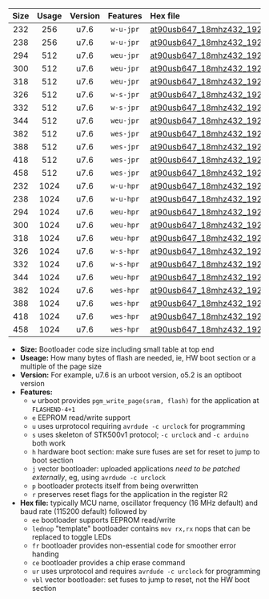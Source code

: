 |Size|Usage|Version|Features|Hex file|
|:-:|:-:|:-:|:-:|:--|
|232|256|u7.6|`w-u-jpr`|[at90usb647_18mhz432_19200bps_ur_vbl.hex](https://raw.githubusercontent.com/stefanrueger/urboot/main/at90usb647_18mhz432_19200bps_ur_vbl.hex)|
|238|256|u7.6|`w-u-jpr`|[at90usb647_18mhz432_19200bps_lednop_ur_vbl.hex](https://raw.githubusercontent.com/stefanrueger/urboot/main/at90usb647_18mhz432_19200bps_lednop_ur_vbl.hex)|
|294|512|u7.6|`weu-jpr`|[at90usb647_18mhz432_19200bps_ee_ur_vbl.hex](https://raw.githubusercontent.com/stefanrueger/urboot/main/at90usb647_18mhz432_19200bps_ee_ur_vbl.hex)|
|300|512|u7.6|`weu-jpr`|[at90usb647_18mhz432_19200bps_ee_lednop_ur_vbl.hex](https://raw.githubusercontent.com/stefanrueger/urboot/main/at90usb647_18mhz432_19200bps_ee_lednop_ur_vbl.hex)|
|318|512|u7.6|`weu-jpr`|[at90usb647_18mhz432_19200bps_ee_lednop_fr_ur_vbl.hex](https://raw.githubusercontent.com/stefanrueger/urboot/main/at90usb647_18mhz432_19200bps_ee_lednop_fr_ur_vbl.hex)|
|326|512|u7.6|`w-s-jpr`|[at90usb647_18mhz432_19200bps_vbl.hex](https://raw.githubusercontent.com/stefanrueger/urboot/main/at90usb647_18mhz432_19200bps_vbl.hex)|
|332|512|u7.6|`w-s-jpr`|[at90usb647_18mhz432_19200bps_lednop_vbl.hex](https://raw.githubusercontent.com/stefanrueger/urboot/main/at90usb647_18mhz432_19200bps_lednop_vbl.hex)|
|344|512|u7.6|`weu-jpr`|[at90usb647_18mhz432_19200bps_ee_lednop_fr_ce_ur_vbl.hex](https://raw.githubusercontent.com/stefanrueger/urboot/main/at90usb647_18mhz432_19200bps_ee_lednop_fr_ce_ur_vbl.hex)|
|382|512|u7.6|`wes-jpr`|[at90usb647_18mhz432_19200bps_ee_vbl.hex](https://raw.githubusercontent.com/stefanrueger/urboot/main/at90usb647_18mhz432_19200bps_ee_vbl.hex)|
|388|512|u7.6|`wes-jpr`|[at90usb647_18mhz432_19200bps_ee_lednop_vbl.hex](https://raw.githubusercontent.com/stefanrueger/urboot/main/at90usb647_18mhz432_19200bps_ee_lednop_vbl.hex)|
|418|512|u7.6|`wes-jpr`|[at90usb647_18mhz432_19200bps_ee_lednop_fr_vbl.hex](https://raw.githubusercontent.com/stefanrueger/urboot/main/at90usb647_18mhz432_19200bps_ee_lednop_fr_vbl.hex)|
|458|512|u7.6|`wes-jpr`|[at90usb647_18mhz432_19200bps_ee_lednop_fr_ce_vbl.hex](https://raw.githubusercontent.com/stefanrueger/urboot/main/at90usb647_18mhz432_19200bps_ee_lednop_fr_ce_vbl.hex)|
|232|1024|u7.6|`w-u-hpr`|[at90usb647_18mhz432_19200bps_ur.hex](https://raw.githubusercontent.com/stefanrueger/urboot/main/at90usb647_18mhz432_19200bps_ur.hex)|
|238|1024|u7.6|`w-u-hpr`|[at90usb647_18mhz432_19200bps_lednop_ur.hex](https://raw.githubusercontent.com/stefanrueger/urboot/main/at90usb647_18mhz432_19200bps_lednop_ur.hex)|
|294|1024|u7.6|`weu-hpr`|[at90usb647_18mhz432_19200bps_ee_ur.hex](https://raw.githubusercontent.com/stefanrueger/urboot/main/at90usb647_18mhz432_19200bps_ee_ur.hex)|
|300|1024|u7.6|`weu-hpr`|[at90usb647_18mhz432_19200bps_ee_lednop_ur.hex](https://raw.githubusercontent.com/stefanrueger/urboot/main/at90usb647_18mhz432_19200bps_ee_lednop_ur.hex)|
|318|1024|u7.6|`weu-hpr`|[at90usb647_18mhz432_19200bps_ee_lednop_fr_ur.hex](https://raw.githubusercontent.com/stefanrueger/urboot/main/at90usb647_18mhz432_19200bps_ee_lednop_fr_ur.hex)|
|326|1024|u7.6|`w-s-hpr`|[at90usb647_18mhz432_19200bps.hex](https://raw.githubusercontent.com/stefanrueger/urboot/main/at90usb647_18mhz432_19200bps.hex)|
|332|1024|u7.6|`w-s-hpr`|[at90usb647_18mhz432_19200bps_lednop.hex](https://raw.githubusercontent.com/stefanrueger/urboot/main/at90usb647_18mhz432_19200bps_lednop.hex)|
|344|1024|u7.6|`weu-hpr`|[at90usb647_18mhz432_19200bps_ee_lednop_fr_ce_ur.hex](https://raw.githubusercontent.com/stefanrueger/urboot/main/at90usb647_18mhz432_19200bps_ee_lednop_fr_ce_ur.hex)|
|382|1024|u7.6|`wes-hpr`|[at90usb647_18mhz432_19200bps_ee.hex](https://raw.githubusercontent.com/stefanrueger/urboot/main/at90usb647_18mhz432_19200bps_ee.hex)|
|388|1024|u7.6|`wes-hpr`|[at90usb647_18mhz432_19200bps_ee_lednop.hex](https://raw.githubusercontent.com/stefanrueger/urboot/main/at90usb647_18mhz432_19200bps_ee_lednop.hex)|
|418|1024|u7.6|`wes-hpr`|[at90usb647_18mhz432_19200bps_ee_lednop_fr.hex](https://raw.githubusercontent.com/stefanrueger/urboot/main/at90usb647_18mhz432_19200bps_ee_lednop_fr.hex)|
|458|1024|u7.6|`wes-hpr`|[at90usb647_18mhz432_19200bps_ee_lednop_fr_ce.hex](https://raw.githubusercontent.com/stefanrueger/urboot/main/at90usb647_18mhz432_19200bps_ee_lednop_fr_ce.hex)|

- **Size:** Bootloader code size including small table at top end
- **Useage:** How many bytes of flash are needed, ie, HW boot section or a multiple of the page size
- **Version:** For example, u7.6 is an urboot version, o5.2 is an optiboot version
- **Features:**
  + `w` urboot provides `pgm_write_page(sram, flash)` for the application at `FLASHEND-4+1`
  + `e` EEPROM read/write support
  + `u` uses urprotocol requiring `avrdude -c urclock` for programming
  + `s` uses skeleton of STK500v1 protocol; `-c urclock` and `-c arduino` both work
  + `h` hardware boot section: make sure fuses are set for reset to jump to boot section
  + `j` vector bootloader: uploaded applications *need to be patched externally*, eg, using `avrdude -c urclock`
  + `p` bootloader protects itself from being overwritten
  + `r` preserves reset flags for the application in the register R2
- **Hex file:** typically MCU name, oscillator frequency (16 MHz default) and baud rate (115200 default) followed by
  + `ee` bootloader supports EEPROM read/write
  + `lednop` "template" bootloader contains `mov rx,rx` nops that can be replaced to toggle LEDs
  + `fr` bootloader provides non-essential code for smoother error handing
  + `ce` bootloader provides a chip erase command
  + `ur` uses urprotocol and requires `avrdude -c urclock` for programming
  + `vbl` vector bootloader: set fuses to jump to reset, not the HW boot section
